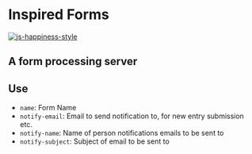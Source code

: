 # Inspired Forms
[![js-happiness-style](https://img.shields.io/badge/code%20style-happiness-brightgreen.svg)](https://github.com/JedWatson/happiness)

## A form processing server

## Use
- `name`: Form Name
- `notify-email`: Email to send notification to, for new entry submission etc.
- `notify-name`: Name of person notifications emails to be sent to
- `notify-subject`: Subject of email to be sent to
